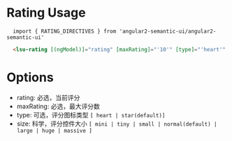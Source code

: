 # Rating Usage

```typesctript
  import { RATING_DIRECTIVES } from 'angular2-semantic-ui/angular2-semantic-ui'
```
```html
  <lsu-rating [(ngModel)]="rating" [maxRating]="'10'" [type]="'heart'" [size]="'huge'"></lsu-rating>
```

# Options
- rating: 必选，当前评分
- maxRating: 必选，最大评分数
- type: 可选，评分图标类型 `[ heart | star(default)]`
- size: 科学，评分控件大小 `[ mini | tiny | small | normal(default) | large | huge | massive ]`